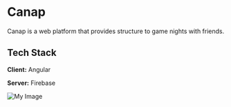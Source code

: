 # Canap

Canap is a web platform that provides structure to game nights with friends.


## Tech Stack

**Client:** Angular

**Server:** Firebase


![My Image](src/assets/my-image.jpg)
